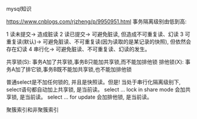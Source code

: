 mysql知识

https://www.cnblogs.com/rjzheng/p/9950951.html
事务隔离级别由低到高:

1 读未提交-> 造成脏读
2 读已提交-> 可避免脏读, 但造成不可重复读、幻读
3 可重复读(默认)-> 可避免脏读、不可重复读(因为读取的是某记录的快照), 但依然会存在幻读
4 串行化-> 可避免脏读、不可重复读、幻读的发生。

共享锁(S): 事务A加了共享锁,事务B只能加共享锁,而不能加排他锁
排他锁(X): 事务A加了排它锁,事务B既不能加共享锁,也不能加排他锁

普通select是不加任何锁的, 并且是快照读。但是! 当处于串行化隔离级别下, select语句都自动加上共享锁, 是当前读。
select ... lock in share mode 会加共享锁, 是当前读。
select ... for update 会加排他锁, 是当前读。

聚簇索引和非聚簇索引
